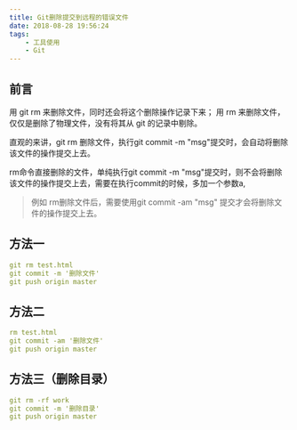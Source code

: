 ```yaml
---
title: Git删除提交到远程的错误文件
date: 2018-08-28 19:56:24
tags: 
    - 工具使用
    - Git
---
```


## 前言
用 git rm 来删除文件，同时还会将这个删除操作记录下来；
用 rm 来删除文件，仅仅是删除了物理文件，没有将其从 git 的记录中剔除。

直观的来讲，git rm 删除文件，执行git commit -m "msg"提交时，会自动将删除该文件的操作提交上去。

rm命令直接删除的文件，单纯执行git commit -m  "msg"提交时，则不会将删除该文件的操作提交上去，需要在执行commit的时候，多加一个参数a,

>例如 rm删除文件后，需要使用git commit -am "msg" 提交才会将删除文件的操作提交上去。

## 方法一

```yaml
git rm test.html
git commit -m '删除文件'
git push origin master
```

## 方法二

```yaml
rm test.html
git commit -am '删除文件'
git push origin master
```

## 方法三（删除目录）

```yaml
git rm -rf work
git commit -m '删除目录'
git push origin master
```




